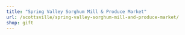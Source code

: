 ```yaml
---
title: "Spring Valley Sorghum Mill & Produce Market"
url: /scottsville/spring-valley-sorghum-mill-and-produce-market/
shop: gift
---
```

